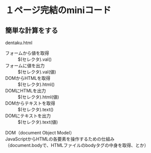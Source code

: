 # １ページ完結のminiコード

## 簡単な計算をする
dentaku.html

<dl>
<dt>フォームから値を取得  </dt>
<dd>$(セレクタ).val()</dd>

<dt>フォームに値を出力  </dt>
<dd>$(セレクタ).val(値)</dd>

<dt>DOMからHTMLを取得  </dt>
<dd>$(セレクタ).html()</dd>

<dt>DOMにHTMLを出力  </dt>
<dd>$(セレクタ).html(値)</dd>

<dt>DOMからテキストを取得  </dt>
<dd>$(セレクタ).text()</dd>

<dt>DOMにテキストを出力  </dt>
<dd>$(セレクタ).text(値)</dd>
</dl>



DOM（document Object Model）  
JavaScriptからHTMLの各要素を操作するための仕組み  
（document.bodyで、HTMLファイルのbodyタグの中身を取得、とか）
